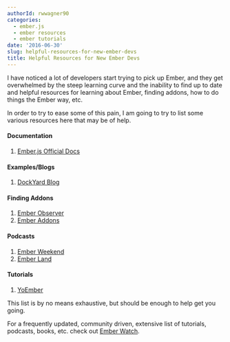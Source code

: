 ```yaml
---
authorId: rwwagner90
categories: 
  - ember.js
  - ember resources
  - ember tutorials
date: '2016-06-30'
slug: helpful-resources-for-new-ember-devs
title: Helpful Resources for New Ember Devs
---
```


I have noticed a lot of developers start trying to pick up Ember, and they get overwhelmed by the steep learning curve and the inability to find up to date and helpful resources for learning about Ember, finding addons, how to do things the Ember way, etc.

In order to try to ease some of this pain, I am going to try to list some various resources here that may be of help.

#### Documentation
1. [Ember.js Official Docs](https://guides.emberjs.com/v2.6.0/)

#### Examples/Blogs
1. [DockYard Blog](https://dockyard.com/blog)

#### Finding Addons
1. [Ember Observer](https://emberobserver.com/)
2. [Ember Addons](https://www.emberaddons.com/)

#### Podcasts
1. [Ember Weekend](https://emberweekend.com/episodes)
2. [Ember Land](http://ember.land/)

#### Tutorials
1. [YoEmber](http://yoember.com/)

This list is by no means exhaustive, but should be enough to help get you going.

For a frequently updated, community driven, extensive list of tutorials, podcasts, books, etc. check out [Ember Watch](http://emberwatch.com/).

